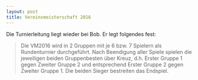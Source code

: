 ```yaml
---
layout: post
title: Vereinsmeisterschaft 2016
---
```


Die Turnierleitung liegt wieder bei Bob. Er legt folgendes fest:

> Die VM2016 wird in 2 Gruppen mit je 6 bzw. 7 Spielern als Rundenturnier durchgeführt. Nach Beendigung aller Spiele spielen die jeweiligen beiden Gruppenbesten über Kreuz, d.h. Erster Gruppe 1 gegen Zweiter Gruppe 2 und entsprechend Erster Gruppe 2 gegen Zweiter Gruppe 1. Die beiden Sieger bestreiten das Endspiel.
